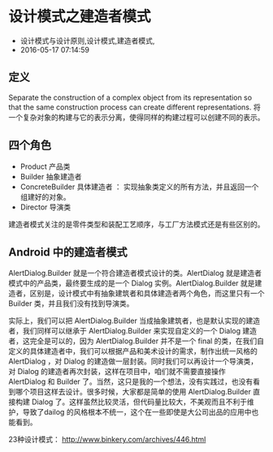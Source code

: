 # 设计模式之建造者模式
- 设计模式与设计原则,设计模式,建造者模式,
- 2016-05-17 07:14:59


## 定义

Separate the construction of a complex object from its representation so that the same construction process can create different representations.
将一个复杂对象的构建与它的表示分离，使得同样的构建过程可以创建不同的表示。

## 四个角色

 - Product 产品类
 - Builder 抽象建造者
 - ConcreteBuilder 具体建造者 ： 实现抽象类定义的所有方法，并且返回一个组建好的对象。
 - Director 导演类

建造者模式关注的是零件类型和装配工艺顺序，与工厂方法模式还是有些区别的。


## Android 中的建造者模式

AlertDialog.Builder 就是一个符合建造者模式设计的类。AlertDialog 就是建造者模式中的产品类，最终要生成的是一个 Dialog 实例。AlertDialog.Builder 就是建造者，区别是，设计模式中有抽象建筑者和具体建造者两个角色，而这里只有一个 Builder 类，并且我们没有找到导演类。

实际上，我们可以把 AlertDialog.Builder 当成抽象建筑者，也是默认实现的建造者，我们同样可以继承于 AlertDialog.Builder 来实现自定义的一个 Dialog 建造者，这完全是可以的，因为 AlertDialog.Builder 并不是一个 final 的类，在我们自定义的具体建造者中，我们可以根据产品和美术设计的需求，制作出统一风格的 AlertDialog ，对 Dialog 的建造做一层封装。同时我们可以再设计一个导演类，对 Dialog 的建造者再次封装，这样在项目中，咱们就不需要直接操作 AlertDialog 和 Builder 了。当然，这只是我的一个想法，没有实践过，也没有看到哪个项目这样去设计。很多时候，大家都是简单的使用 AlertDialog.Builder 直接构建 Dialog 了。这样虽然比较灵活，但代码量比较大，不美观而且不利于维护，导致了dailog 的风格根本不统一，这个在一些即使是大公司出品的应用中也能看到。


23种设计模式：
<http://www.binkery.com/archives/446.html>